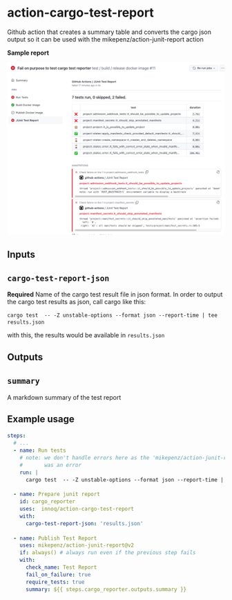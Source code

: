 # action-cargo-test-report
Github action that creates a summary table and converts the cargo json output so it can be used with the mikepenz/action-junit-report action

**Sample report**

[![sample report](./sample-report.png)](https://github.com/innoq/self-service-operators/runs/3792856511?check_suite_focus=true)

## Inputs

## `cargo-test-report-json`

**Required** Name of the cargo test result file in json format. In order to output the cargo test results as json, call cargo like this:

    cargo test  -- -Z unstable-options --format json --report-time | tee results.json

with this, the results would be available in `results.json`

## Outputs

## `summary`

A markdown summary of the test report

## Example usage

```yaml
steps:
  # ...
  - name: Run tests
    # note: we don't handle errors here as the 'mikepenz/action-junit-report@v2' below will fail if there
    #       was an error
    run: |
      cargo test  -- -Z unstable-options --format json --report-time | tee results.json

  - name: Prepare junit report
    id: cargo_reporter 
    uses:  innoq/action-cargo-test-report
    with:
      cargo-test-report-json: 'results.json'

  - name: Publish Test Report
    uses: mikepenz/action-junit-report@v2
    if: always() # always run even if the previous step fails
    with:
      check_name: Test Report
      fail_on_failure: true
      require_tests: true
      summary: ${{ steps.cargo_reporter.outputs.summary }}
```
